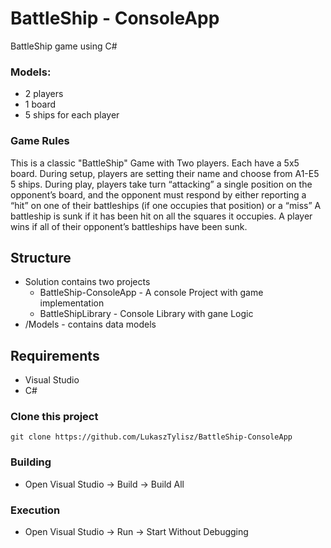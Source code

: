 # BattleShip - ConsoleApp

BattleShip game using C#

### Models: 

- 2 players
- 1 board
- 5 ships for each player

### Game Rules

This is a classic "BattleShip" Game with Two players. Each have a 5x5 board. During setup, players are setting their name and choose from A1-E5 5 ships.
During play, players take turn “attacking” a single position on the opponent’s board, and the opponent must respond by either reporting a “hit” on one of their battleships (if one occupies that position) or a “miss”
A battleship is sunk if it has been hit on all the squares it occupies. A player wins if all of their opponent’s battleships have been sunk.

## Structure

- Solution contains two projects
  - BattleShip-ConsoleApp - A console Project with game implementation
  - BattleShipLibrary - Console Library with gane Logic
- /Models - contains data models

## Requirements

- Visual Studio
- C#

### Clone this project

```
git clone https://github.com/LukaszTylisz/BattleShip-ConsoleApp
```

### Building
- Open Visual Studio -> Build -> Build All

### Execution
- Open Visual Studio -> Run -> Start Without Debugging

